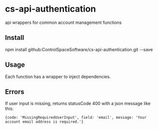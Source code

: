 # cs-api-authentication
api wrappers for common account management functions

## Install

npm install github:ControlSpaceSoftware/cs-api-authentication.git --save

## Usage

Each function has a wrapper to inject dependencies.

## Errors

If user input is missing, returns statusCode 400 with a json message like this:
```
{code: 'MissingRequiredUserInput', field: 'email', message: 'Your account email address is required.'}
```
